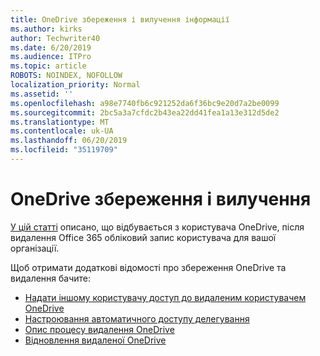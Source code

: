 ```yaml
---
title: OneDrive збереження і вилучення інформації
ms.author: kirks
author: Techwriter40
ms.date: 6/20/2019
ms.audience: ITPro
ms.topic: article
ROBOTS: NOINDEX, NOFOLLOW
localization_priority: Normal
ms.assetid: ''
ms.openlocfilehash: a98e7740fb6c921252da6f36bc9e20d7a2be0099
ms.sourcegitcommit: 2bc5a3a7cfdc2b43ea22dd41fea1a13e312d5de2
ms.translationtype: MT
ms.contentlocale: uk-UA
ms.lasthandoff: 06/20/2019
ms.locfileid: "35119709"
---
```

# <a name="onedrive-retention-and-deletion"></a>OneDrive збереження і вилучення

[У цій статті](https://docs.microsoft.com/onedrive/restore-deleted-onedrive) описано, що відбувається з користувача OneDrive, після видалення Office 365 обліковий запис користувача для вашої організації.

Щоб отримати додаткові відомості про збереження OneDrive та видалення бачите:

- [Надати іншому користувачу доступ до видаленим користувачем OneDrive](https://docs.microsoft.com/onedrive/retention-and-deletion#give-another-user-access-to-a-deleted-users-onedrive)
- [Настроювання автоматичного доступу делегування](https://docs.microsoft.com/onedrive/retention-and-deletion#configure-automatic-access-delegation)
- [Опис процесу видалення OneDrive](https://docs.microsoft.com/onedrive/retention-and-deletion#the-onedrive-deletion-process)
- [Відновлення видаленої OneDrive](https://docs.microsoft.com/onedrive/retention-and-deletion#configure-automatic-access-delegation)